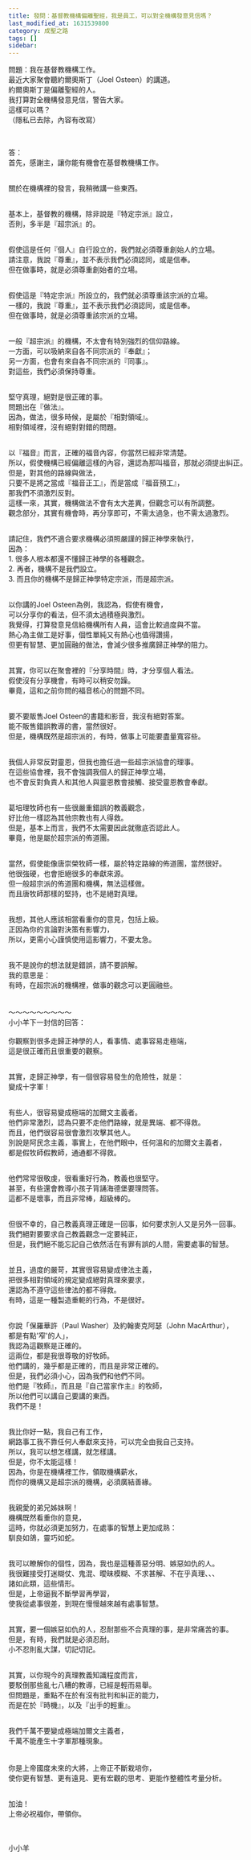 ```yaml
---
title: 發問：基督教機構偏離聖經，我是員工，可以對全機構發意見信嗎？
last_modified_at: 1631539800
category: 成聖之路
tags: []
sidebar: 
---
```


<p>問題：我在基督教機構工作。<br/>
最近大家聚會聽約爾奧斯丁（Joel Osteen）的講道。<br/>
約爾奧斯丁是偏離聖經的人。<br/>
我打算對全機構發意見信，警告大家。<br/>
這樣可以嗎？<br/>
（隱私已去除，內容有改寫）</p>
<p> </p>
<p>答：<br/>
首先，感謝主，讓你能有機會在基督教機構工作。</p>
<p><br/>
關於在機構裡的發言，我稍微講一些東西。</p>
<p><br/>
基本上，基督教的機構，除非說是『特定宗派』設立，<br/>
否則，多半是『超宗派』的。</p>
<p><br/>
假使這是任何『個人』自行設立的，我們就必須尊重創始人的立場。<br/>
請注意，我說『尊重』，並不表示我們必須認同，或是信奉。<br/>
但在做事時，就是必須尊重創始者的立場。<br/>
 </p>
<p>假使這是『特定宗派』所設立的，我們就必須尊重該宗派的立場。<br/>
一樣的，我說『尊重』，並不表示我們必須認同，或是信奉。<br/>
但在做事時，就是必須尊重該宗派的立場。<br/>
 </p>
<p>一般『超宗派』的機構，不太會有特別強烈的信仰路線。<br/>
一方面，可以吸納來自各不同宗派的『奉獻』；<br/>
另一方面，也會有來自各不同宗派的『同事』。<br/>
對這些，我們必須保持尊重。</p>
<p><br/>
堅守真理，絕對是很正確的事。<br/>
問題出在『做法』。<br/>
因為，做法，很多時候，是屬於『相對領域』。<br/>
相對領域裡，沒有絕對對錯的問題。</p>
<p><br/>
以『福音』而言，正確的福音內容，你當然已經非常清楚。<br/>
所以，假使機構已經偏離這樣的內容，還認為那叫福音，那就必須提出糾正。<br/>
但是，對其他的路線與做法，<br/>
只要不是將之當成『福音正工』，而是當成『福音預工』，<br/>
那我們不須激烈反對。<br/>
這樣一來，其實，機構做法不會有太大差異，但觀念可以有所調整。<br/>
觀念部分，其實有機會時，再分享即可，不需太過急，也不需太過激烈。</p>
<p><br/>
請記住，我們不適合要求機構必須照嚴謹的歸正神學來執行，<br/>
因為：<br/>
1. 很多人根本都還不懂歸正神學的各種觀念。<br/>
2. 再者，機構不是我們設立。<br/>
3. 而且你的機構不是歸正神學特定宗派，而是超宗派。</p>
<p><br/>
以你講的Joel Osteen為例，我認為，假使有機會，<br/>
可以分享你的看法，但不須太過積極與激烈。<br/>
我覺得，打算發意見信給機構所有人員，這會比較過度與不當。<br/>
熱心為主做工是好事，個性單純又有熱心也值得讚揚，<br/>
但更有智慧、更加圓融的做法，會減少很多推廣歸正神學的阻力。</p>
<p><br/>
其實，你可以在聚會裡的『分享時間』時，才分享個人看法。<br/>
假使沒有分享機會，有時可以稍安勿躁。<br/>
畢竟，這和之前你問的福音核心的問題不同。</p>
<p> <br/>
要不要販售Joel Osteen的書籍和影音，我沒有絕對答案。<br/>
能不販售錯誤教導的書，當然很好。<br/>
但是，機構既然是超宗派的，有時，做事上可能要盡量寬容些。</p>
<p><br/>
我個人非常反對靈恩，但我也擔任過一些超宗派協會的理事。<br/>
在這些協會裡，我不會強調我個人的歸正神學立場，<br/>
也不會反對負責人和其他人與靈恩教會接觸、接受靈恩教會奉獻。</p>
<p><br/>
葛培理牧師也有一些很嚴重錯誤的教義觀念，<br/>
好比他一樣認為其他宗教也有人得救。<br/>
但是，基本上而言，我們不太需要因此就徹底否認此人。<br/>
畢竟，他是屬於超宗派的佈道團。</p>
<p><br/>
當然，假使能像唐崇榮牧師一樣，屬於特定路線的佈道團，當然很好。<br/>
他很強硬，也會拒絕很多的奉獻來源。<br/>
但一般超宗派的佈道團和機構，無法這樣做。<br/>
而且唐牧師那樣的堅持，也不是絕對真理。</p>
<p><br/>
我想，其他人應該相當看重你的意見，包括上級。<br/>
正因為你的言論對決策有影響力，<br/>
所以，更需小心謹慎使用這影響力，不要太急。</p>
<p><br/>
我不是說你的想法就是錯誤，請不要誤解。<br/>
我的意思是：<br/>
有時，在超宗派的機構裡，做事的觀念可以更圓融些。<br/>
 <br/>
 <br/>
～～～～～～～～～<br/>
小小羊下一封信的回答：<br/>
 <br/>
你觀察到很多走歸正神學的人，看事情、處事容易走極端，<br/>
這是很正確而且很重要的觀察。</p>
<p><br/>
其實，走歸正神學，有一個很容易發生的危險性，就是：<br/>
變成十字軍！</p>
<p><br/>
有些人，很容易變成極端的加爾文主義者。<br/>
他們非常激烈，認為只要不走他們路線，就是異端、都不得救。<br/>
而且，他們很容易很會激烈攻擊其他人。<br/>
別說是阿民念主義，事實上，在他們眼中，任何溫和的加爾文主義者，<br/>
都是假牧師假教師，通通都不得救。</p>
<p> <br/>
他們常常很敬虔，很看重好行為，教義也很堅守。<br/>
甚至，有些還會教導小孩子背誦海德堡要理問答。<br/>
這都不是壞事，而且非常棒，超級棒的。<br/>
 </p>
<p>但很不幸的，自己教義真理正確是一回事，如何要求別人又是另外一回事。<br/>
我們絕對要要求自己教義觀念一定要純正，<br/>
但是，我們絕不能忘記自己依然活在有罪有誤的人間，需要處事的智慧。</p>
<p><br/>
並且，過度的嚴苛，其實很容易變成律法主義，<br/>
把很多相對領域的規定變成絕對真理來要求，<br/>
還認為不遵守這些律法的都不得救。<br/>
有時，這是一種製造重軛的行為，不是很好。</p>
<p><br/>
你說「保羅華許（Paul Washer）及約翰麥克阿瑟（John MacArthur），<br/>
都是有點'窄'的人」，<br/>
我認為這觀察是正確的。<br/>
這兩位，都是我很尊敬的好牧師。<br/>
他們講的，幾乎都是正確的，而且是非常正確的。<br/>
但是，我們必須小心，因為我們和他們不同。<br/>
他們是『牧師』，而且是『自己當家作主』的牧師，<br/>
所以他們可以講自己要講的東西。<br/>
我們不是！</p>
<p><br/>
我比你好一點，我自己有工作，<br/>
網路事工我不靠任何人奉獻來支持，可以完全由我自己支持。<br/>
所以，我可以想怎樣講，就怎樣講。<br/>
但是，你不太能這樣！<br/>
因為，你是在機構裡工作，領取機構薪水，<br/>
而你的機構又是超宗派的機構，必須廣結善緣。</p>
<p><br/>
我親愛的弟兄姊妹啊！<br/>
機構既然看重你的意見，<br/>
這時，你就必須更加努力，在處事的智慧上更加成熟：<br/>
馴良如鴿，靈巧如蛇。</p>
<p><br/>
我可以瞭解你的個性，因為，我也是這種善惡分明、嫉惡如仇的人。<br/>
我很難接受打迷糊仗、鬼混、曖昧模糊、不求甚解、不在乎真理、、、<br/>
諸如此類，這些情形。<br/>
但是，上帝逼我不斷學習再學習，<br/>
使我從處事很差，到現在慢慢越來越有處事智慧。</p>
<p><br/>
其實，要一個嫉惡如仇的人，忍耐那些不合真理的事，是非常痛苦的事。<br/>
但是，有時，我們就是必須忍耐。<br/>
小不忍則亂大謀，切記切記。</p>
<p><br/>
其實，以你現今的真理教義知識程度而言，<br/>
要駁倒那些亂七八糟的教導，已經是輕而易舉。<br/>
但問題是，重點不在於有沒有批判和糾正的能力，<br/>
而是在於『時機』，以及『出手的輕重』。</p>
<p><br/>
我們千萬不要變成極端加爾文主義者，<br/>
千萬不能產生十字軍那種現象。<br/>
 <br/>
 <br/>
你是上帝國度未來的大將，上帝正不斷栽培你，<br/>
使你更有智慧、更有遠見、更有宏觀的思考、更能作整體性考量分析。</p>
<p> <br/>
加油！<br/>
上帝必祝福你，帶領你。<br/>
 <br/>
 </p>
<p>小小羊</p>
<p> </p>

